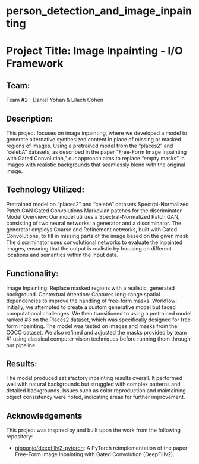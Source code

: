 # person_detection_and_image_inpainting

# Project Title: Image Inpainting - I/O Framework

## Team:
Team #2 - Daniel Yohan & Lilach Cohen

## Description:
This project focuses on image inpainting, where we developed a model to generate alternative synthesized content in place of missing or masked regions of images. Using a pretrained model from the “places2” and “celebA” datasets, as described in the paper “Free-Form Image Inpainting with Gated Convolution,” our approach aims to replace “empty masks” in images with realistic backgrounds that seamlessly blend with the original image.

## Technology Utilized:

Pretrained model on “places2” and “celebA” datasets
Spectral-Normalized Patch GAN
Gated Convolutions
Markovian patches for the discriminator
Model Overview:
Our model utilizes a Spectral-Normalized Patch GAN, consisting of two neural networks: a generator and a discriminator. The generator employs Coarse and Refinement networks, built with Gated Convolutions, to fill in missing parts of the image based on the given mask. The discriminator uses convolutional networks to evaluate the inpainted images, ensuring that the output is realistic by focusing on different locations and semantics within the input data.

## Functionality:

Image Inpainting: Replace masked regions with a realistic, generated background.
Contextual Attention: Captures long-range spatial dependencies to improve the handling of free-form masks.
Workflow:
Initially, we attempted to create a custom generative model but faced computational challenges. We then transitioned to using a pretrained model ranked #3 on the Places2 dataset, which was specifically designed for free-form inpainting. The model was tested on images and masks from the COCO dataset. We also refined and adjusted the masks provided by team #1 using classical computer vision techniques before running them through our pipeline.

## Results:
The model produced satisfactory inpainting results overall. It performed well with natural backgrounds but struggled with complex patterns and detailed backgrounds. Issues such as color reproduction and maintaining object consistency were noted, indicating areas for further improvement.


## Acknowledgements

This project was inspired by and built upon the work from the following repository:

- [nipponjo/deepfillv2-pytorch](https://github.com/nipponjo/deepfillv2-pytorch): A PyTorch reimplementation of the paper Free-Form Image Inpainting with Gated Convolution (DeepFillv2).
